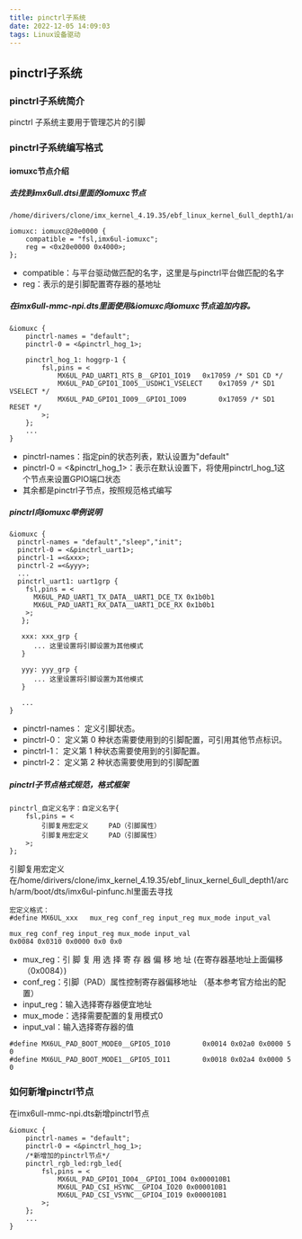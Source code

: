 ```yaml
---
title: pinctrl子系统
date: 2022-12-05 14:09:03
tags: Linux设备驱动
---
```


## pinctrl子系统

### pinctrl子系统简介

pinctrl 子系统主要用于管理芯片的引脚  

### pinctrl子系统编写格式

#### iomuxc节点介绍

##### 去找到imx6ull.dtsi里面的iomuxc节点

```
/home/dirivers/clone/imx_kernel_4.19.35/ebf_linux_kernel_6ull_depth1/arch/arm/boot/dts/imx6ull.dtsi
```

```
iomuxc: iomuxc@20e0000 {
    compatible = "fsl,imx6ul-iomuxc";
    reg = <0x20e0000 0x4000>;
};
```

- compatible：与平台驱动做匹配的名字，这里是与pinctrl平台做匹配的名字
- reg：表示的是引脚配置寄存器的基地址  

##### 在imx6ull-mmc-npi.dts里面使用&iomuxc向iomuxc节点追加内容。

```
&iomuxc {
	pinctrl-names = "default";
	pinctrl-0 = <&pinctrl_hog_1>;

	pinctrl_hog_1: hoggrp-1 {
		fsl,pins = <
			MX6UL_PAD_UART1_RTS_B__GPIO1_IO19	0x17059 /* SD1 CD */
			MX6UL_PAD_GPIO1_IO05__USDHC1_VSELECT	0x17059 /* SD1 VSELECT */
			MX6UL_PAD_GPIO1_IO09__GPIO1_IO09        0x17059 /* SD1 RESET */
		>;
	};
	...
}
```

- pinctrl-names：指定pin的状态列表，默认设置为"default"
- pinctrl-0 = <&pinctrl_hog_1>：表示在默认设置下，将使用pinctrl_hog_1这个节点来设置GPIO端口状态
- 其余都是pinctrl子节点，按照规范格式编写

##### pinctrl向iomuxc举例说明

```
&iomuxc {
  pinctrl-names = "default","sleep","init";
  pinctrl-0 = <&pinctrl_uart1>;
  pinctrl-1 =<&xxx>;
  pinctrl-2 =<&yyy>;
  ...
  pinctrl_uart1: uart1grp {
    fsl,pins = <
      MX6UL_PAD_UART1_TX_DATA__UART1_DCE_TX 0x1b0b1
      MX6UL_PAD_UART1_RX_DATA__UART1_DCE_RX 0x1b0b1
    >;
   };

   xxx: xxx_grp {
      ... 这里设置将引脚设置为其他模式
   }

   yyy: yyy_grp {
      ... 这里设置将引脚设置为其他模式
   }

   ...
}
```

- pinctrl-names： 定义引脚状态。  
- pinctrl-0： 定义第 0 种状态需要使用到的引脚配置，可引用其他节点标识。  
- pinctrl-1： 定义第 1 种状态需要使用到的引脚配置。  
- pinctrl-2： 定义第 2 种状态需要使用到的引脚配置  

##### pinctrl子节点格式规范，格式框架

```
pinctrl_自定义名字：自定义名字{
	fsl,pins = <
		引脚复用宏定义 	PAD（引脚属性）
		引脚复用宏定义 	PAD（引脚属性）
	>;
};
```

引脚复用宏定义在/home/dirivers/clone/imx_kernel_4.19.35/ebf_linux_kernel_6ull_depth1/arch/arm/boot/dts/imx6ul-pinfunc.hl里面去寻找

```
宏定义格式：
#define MX6UL_xxx 	mux_reg conf_reg input_reg mux_mode input_val

mux_reg conf_reg input_reg mux_mode input_val
0x0084 0x0310 0x0000 0x0 0x0
```

- mux_reg：引 脚 复 用 选 择 寄 存 器 偏 移 地 址  (在寄存器基地址上面偏移（0x0084）)
- conf_reg：引脚（PAD）属性控制寄存器偏移地址  （基本参考官方给出的配置）
- input_reg：输入选择寄存器便宜地址
- mux_mode：选择需要配置的复用模式0
- input_val：输入选择寄存器的值  

```
#define MX6UL_PAD_BOOT_MODE0__GPIO5_IO10		0x0014 0x02a0 0x0000 5 0
#define MX6UL_PAD_BOOT_MODE1__GPIO5_IO11		0x0018 0x02a4 0x0000 5 0
```

### 如何新增pinctrl节点

在imx6ull-mmc-npi.dts新增pinctrl节点

```
&iomuxc {
	pinctrl-names = "default";
	pinctrl-0 = <&pinctrl_hog_1>;
	/*新增加的pinctrl节点*/
	pinctrl_rgb_led:rgb_led{
		fsl,pins = <
			MX6UL_PAD_GPIO1_IO04__GPIO1_IO04 0x000010B1
			MX6UL_PAD_CSI_HSYNC__GPIO4_IO20 0x000010B1
			MX6UL_PAD_CSI_VSYNC__GPIO4_IO19 0x000010B1
		>;
	};
	...
}
```

